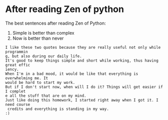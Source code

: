 # After reading Zen of python
The best sentences after reading Zen of Python:
1. Simple is better than complex
2. Now is better than never
```
I like these two quotes because they are really useful not only while programmin
g, but also during our daily life.
It's good to keep things simple and short while working, thus having great effic
iency.
When I'm in a bad mood, it would be like that everything is overwhelming me. It 
would be hard to start my work.
But if I don't start now, when will I do it? Things will get easier if I complet
e all the stuff that are on my mind.
Just like doing this homework, I started right away when I got it. I need course
 credits and everything is standing in my way.
:)
```
